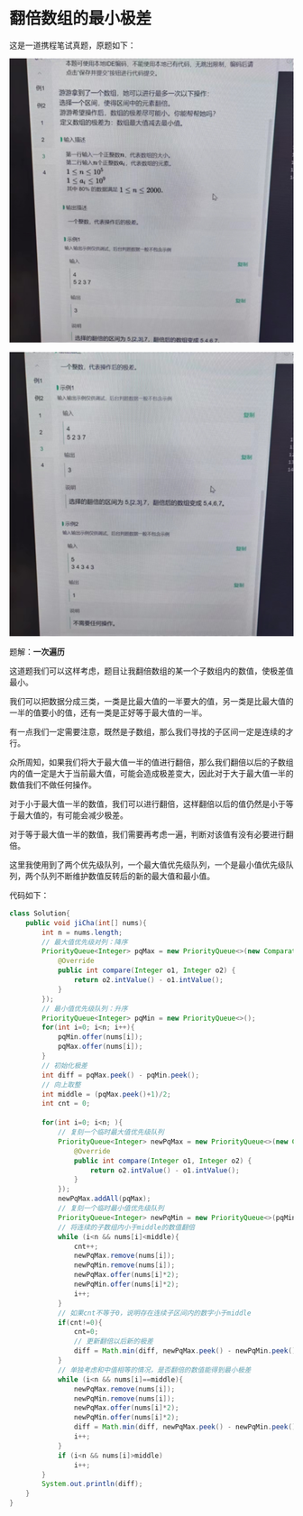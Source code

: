 # 翻倍数组的最小极差

这是一道携程笔试真题，原题如下：

![image-20231108002018153](https://raw.githubusercontent.com/lqyspace/mypic/master/PicBed/202311080020547.png)

![image-20231108002053267](https://raw.githubusercontent.com/lqyspace/mypic/master/PicBed/202311080020675.png)

题解：**一次遍历**

这道题我们可以这样考虑，题目让我翻倍数组的某一个子数组内的数值，使极差值最小。

我们可以把数据分成三类，一类是比最大值的一半要大的值，另一类是比最大值的一半的值要小的值，还有一类是正好等于最大值的一半。

有一点我们一定需要注意，既然是子数组，那么我们寻找的子区间一定是连续的才行。

众所周知，如果我们将大于最大值一半的值进行翻倍，那么我们翻倍以后的子数组内的值一定是大于当前最大值，可能会造成极差变大，因此对于大于最大值一半的数值我们不做任何操作。

对于小于最大值一半的数值，我们可以进行翻倍，这样翻倍以后的值仍然是小于等于最大值的，有可能会减少极差。

对于等于最大值一半的数值，我们需要再考虑一遍，判断对该值有没有必要进行翻倍。

这里我使用到了两个优先级队列，一个最大值优先级队列，一个是最小值优先级队列，两个队列不断维护数值反转后的新的最大值和最小值。

代码如下：

```java
class Solution{
    public void jiCha(int[] nums){
        int n = nums.length;
        // 最大值优先级对列：降序
        PriorityQueue<Integer> pqMax = new PriorityQueue<>(new Comparator<Integer>() {
            @Override
            public int compare(Integer o1, Integer o2) {
                return o2.intValue() - o1.intValue();
            }
        });
        // 最小值优先级队列：升序
        PriorityQueue<Integer> pqMin = new PriorityQueue<>();
        for(int i=0; i<n; i++){
            pqMin.offer(nums[i]);
            pqMax.offer(nums[i]);
        }
        // 初始化极差
        int diff = pqMax.peek() - pqMin.peek();
        // 向上取整
        int middle = (pqMax.peek()+1)/2;
        int cnt = 0;
        
        for(int i=0; i<n; ){
            // 复刻一个临时最大值优先级队列
            PriorityQueue<Integer> newPqMax = new PriorityQueue<>(new Comparator<Integer>() {
                @Override
                public int compare(Integer o1, Integer o2) {
                    return o2.intValue() - o1.intValue();
                }
            });
            newPqMax.addAll(pqMax);
            // 复刻一个临时最小值优先级队列
            PriorityQueue<Integer> newPqMin = new PriorityQueue<>(pqMin);
            // 将连续的子数组内小于middle的数值翻倍
            while (i<n && nums[i]<middle){
                cnt++;
                newPqMax.remove(nums[i]);
                newPqMin.remove(nums[i]);
                newPqMax.offer(nums[i]*2);
                newPqMin.offer(nums[i]*2);
                i++;
            }
            // 如果cnt不等于0，说明存在连续子区间内的数字小于middle
            if(cnt!=0){
                cnt=0;
                // 更新翻倍以后新的极差
                diff = Math.min(diff, newPqMax.peek() - newPqMin.peek());
            }
            // 单独考虑和中值相等的情况，是否翻倍的数值能得到最小极差
            while (i<n && nums[i]==middle){
                newPqMax.remove(nums[i]);
                newPqMin.remove(nums[i]);
                newPqMax.offer(nums[i]*2);
                newPqMin.offer(nums[i]*2);
                diff = Math.min(diff, newPqMax.peek() - newPqMin.peek());
                i++;
            }
            if (i<n && nums[i]>middle)
                i++;
        }
        System.out.println(diff);
    }
}
```

